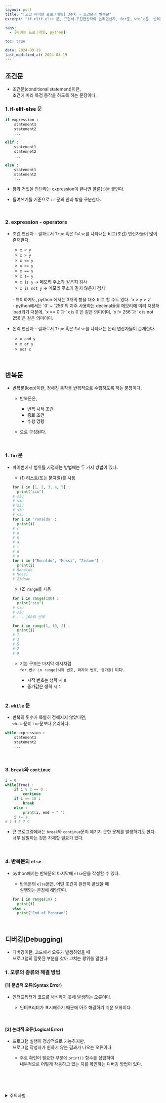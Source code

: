 ```yaml
---
layout: post
title: "[고급 파이썬 프로그래밍] 3주차 - 조건문과 반복문"
excerpt: "if-elif-else 문, 표현식-조건연산자와 논리연산자, for문, while문, 반복문의 else문, 디버깅과 오류"

tags:
  - [파이썬 프로그래밍, python]

toc: true

date: 2024-03-19
last_modified_at: 2024-03-19
---
```

## 조건문
- 조건문(conditional statement)이란,  
조건에 따라 특정 동작을 하도록 하는 문장이다.

### 1. if-elif-else 문

```python
if expression :
    statement1
    statement2
    ...

elif :
    statement1
    statemnet2
    ...

else :
    statement1
    statement2
    ...
```

- 참과 거짓을 판단하는 expression이 끝나면 콜론(`:`)을 붙인다.  

- 들여쓰기를 기준으로 `if` 문의 안과 밖을 구분한다.  

<br>

### 2. expression - operators
- 조건 연산자 - 결과로서 `True` 혹은 `False`를 나타내는 비교(조건) 연산자들이 많이 존재한다.  

  - `x < y`
  - `x > y`
  - `x <= y`
  - `x >= y`
  - `x == y`
  - `x != y`
  - `x is y` -> 메모리 주소가 같은지 검사
  - `x is not y` -> 메모리 주소가 같지 않은지 검사  
  <br>
  - 특이하게도,  
  python 에서는 3개의 항을 대소 비교 할 수도 있다.  
  `x > y > z`  
  <br>
  - python에서는 `0` ~ `256`의 자주 사용하는 decimal들을 메모리에 미리 저장해 load되기 때문에,  
  `x == 0`과 `x is 0`은 같은 의미이며,  
  `x != 256`과 `x is not 256`은 같은 의미이다.  

  <br>

- 논리 연산자 - 결과로서 `True` 혹은 `False`를 나타내는 논리 연산자들이 존재한다.

  - `x and y`
  - `x or y`
  - `not x`

<br>

## 반복문
- 반복문(loop)이란, 정해진 동작을 반복적으로 수행하도록 하는 문장이다.

  - 반복문은,
    - 반복 시작 조건
    - 종료 조건
    - 수행 명령  

  -  으로 구성된다.

<br>

### 1. `for`문
- 파이썬에서 범위를 지정하는 방법에는 두 가지 방법이 있다.  
  - (1) 리스트(또는 문자열)를 사용

  ```python
  for i in [1, 2, 3, 4, 5] :
    print("siu")
  # siu
  # siu
  # siu
  # siu
  # siu  
  for i in 'ronaldo' :
    print(i)
  # r
  # o
  # n
  # a
  # l
  # d
  # o
  for i in ["Ronaldo", "Messi", "Zidane"] :
    print(i)
  # Ronaldo
  # Messi
  # Zidnae
  ```

  - (2) `range`를 사용

  ```python
  for i in range(100) :
    print("siu")
  # siu
  # siu
  # ... 100회 반복

  for i in range(1, 10, 2) :
    print(i)
  # 1
  # 3
  # 5
  # 7
  # 9
  ```

  - 기본 구조는 마지막 예시처럼  
  `for 변수 in range(시작 번호, 마지막 번호, 증가값)` 이다.
    - 시작 번호는 생략 시 `0`
    - 증가값은 생략 시 `1`

    <br>

### 2. `while` 문
- 반복의 횟수가 특별히 정해지지 않았다면,  
`while`문이 `for`문보다 유리하다.

```python
while expression :
    statement1
    statement2
    ...
```

<br>

### 3. `break`와 `continue`

```python
i = 0
while(True) :
    if i % 2 == 0 :
        continue
    if i == 10 :
        break
    else :
        print(i, end = " ")
    i += 1
# 1 3 5 7 9
```

- 큰 프로그램에서는 `break`와 `continue`문이 예기치 못한 문제를 발생하기도 한다.  
너무 남발하는 것은 자제할 필요가 있다.

<br>

### 4. 반복문의 `else`
- python에서는 반복문의 마지막에 `else`문을 작성할 수 있다.  

  - 반복문의 `else`문은, 어떤 조건이 완전히 끝났을 때  
  실행되는 문장에 해당한다.  

  ```python
  for i in range(10) :
    print(i)
  else :
    print("End of Program")
  ```

  <br>

## 디버깅(Debugging)
- 디버깅이란, 코드에서 오류가 발생하였을 때  
프로그램의 잘못된 부분을 찾아 고치는 행위를 말한다.  

### 1. 오류의 종류와 해결 방법
#### [1] 문법적 오류(Syntax Error)
- 인터프리터가 코드를 해석하지 못해 발생하는 오류이다.  

  - 인터프리터가 표시해주기 때문에 아주 해결하기 쉬운 오류이다.  
<br>

#### [2] 논리적 오류(Logical Error)
- 프로그램 실행이 정상적으로 가능하지만,  
프로그램 작성자가 원하지 않는 결과가 나오는 오류이다.  

  - 주로 확인이 필요한 부분에 `print()` 함수를 삽입하여  
  내부적으로 어떻게 작동하고 있는 지를 확인하는 디버깅 방법이 있다.  

<br>
<br>
<br>
<br>
<details>
<summary>주의사항</summary>
<div markdown="1">

이 포스팅은 강원대학교 최미정 교수님의 고급파이썬프로그래밍 수업을 들으며 내용을 정리 한 것입니다.  
수업 내용에 대한 저작권은 교수님께 있으니,  
다른 곳으로의 무분별한 내용 복사를 자제해 주세요.

</div>
</details> 